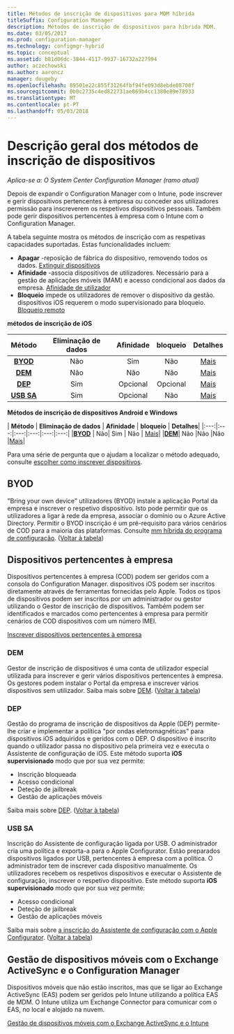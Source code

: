 ```yaml
---
title: Métodos de inscrição de dispositivos para MDM híbrida
titleSuffix: Configuration Manager
description: Métodos de inscrição de dispositivos para híbrida MDM.
ms.date: 03/05/2017
ms.prod: configuration-manager
ms.technology: configmgr-hybrid
ms.topic: conceptual
ms.assetid: b81d06dc-3844-4117-9937-16732a227994
author: aczechowski
ms.author: aaroncz
manager: dougeby
ms.openlocfilehash: 89501e22c855f31264fbf94fe093d8ebde08708f
ms.sourcegitcommit: 0b0c2735c4ed822731ae069b4cc1380e89e78933
ms.translationtype: MT
ms.contentlocale: pt-PT
ms.lasthandoff: 05/03/2018
---
```

# <a name="overview-of-device-enrollment-methods"></a>Descrição geral dos métodos de inscrição de dispositivos

*Aplica-se a: O System Center Configuration Manager (ramo atual)*

Depois de expandir o Configuration Manager com o Intune, pode inscrever e gerir dispositivos pertencentes à empresa ou conceder aos utilizadores permissão para inscreverem os respetivos dispositivos pessoais. Também pode gerir dispositivos pertencentes à empresa com o Intune com o Configuration Manager.

A tabela seguinte mostra os métodos de inscrição com as respetivas capacidades suportadas. Estas funcionalidades incluem:
- **Apagar** -reposição de fábrica do dispositivo, removendo todos os dados. [Extinguir dispositivos](../deploy-use/wipe-lock-reset-devices.md)
- **Afinidade** -associa dispositivos de utilizadores. Necessário para a gestão de aplicações móveis (MAM) e acesso condicional aos dados da empresa. [Afinidade de utilizador](../deploy-use/user-affinity-for-hybrid-managed-devices.md)
- **Bloqueio** impede os utilizadores de remover o dispositivo da gestão. dispositivos iOS requerem o modo supervisionado para bloqueio. [Bloqueio remoto](../deploy-use/wipe-lock-reset-devices.md#remote-lock)

**métodos de inscrição de iOS**

| **Método** |  **Eliminação de dados** |  **Afinidade**    |   **bloqueio** | **Detalhes** |
|:---:|:---:|:---:|:---:|:---:|
|**[BYOD](#byod)** | Não|    Sim |   Não | [Mais](../deploy-use/enable-platform-enrollment.md)|
|**[DEM](#dem)**|   Não |Não |Não  | [Mais](../deploy-use/enroll-devices-with-device-enrollment-manager.md)|
|**[DEP](#dep)**|   Sim |   Opcional |  Opcional|[Mais](../deploy-use/ios-device-enrollment-program-for-hybrid.md)|
|**[USB SA](#usb-sa)**| Sim |   Opcional |  Não| [Mais](../deploy-use/ios-hybrid-enrollment-using-apple-configurator.md)|

**Métodos de inscrição de dispositivos Android e Windows**

| **Método** |  **Eliminação de dados** |  **Afinidade**    |   **bloqueio** | **Detalhes**|
|:---:|:---:|:---:|:---:|:---:|:---:|
|**[BYOD](#byod)** | Não|    Sim |   Não | [Mais](../deploy-use/enroll-hybrid-windows.md)|
|**[DEM](#dem)**|   Não |Não |Não  |[Mais](../deploy-use/enroll-devices-with-device-enrollment-manager.md)|

Para uma série de pergunta que o ajudam a localizar o método adequado, consulte [escolher como inscrever dispositivos](/intune/get-started/choose-how-to-enroll-devices1).

## <a name="byod"></a>BYOD
"Bring your own device" utilizadores (BYOD) instale a aplicação Portal da empresa e inscrever o respetivo dispositivo. Isto pode permitir que os utilizadores a ligar à rede da empresa, associar o domínio ou o Azure Active Directory. Permitir o BYOD inscrição é um pré-requisito para vários cenários de COD para a maioria das plataformas. Consulte [mm híbrida do programa de configuração](../deploy-use/setup-hybrid-mdm.md). ([Voltar à tabela](#overview-of-device-enrollment-methods))

## <a name="corporate-owned-devices"></a>Dispositivos pertencentes à empresa
Dispositivos pertencentes à empresa (COD) podem ser geridos com a consola do Configuration Manager. dispositivos iOS podem ser inscritos diretamente através de ferramentas fornecidas pelo Apple. Todos os tipos de dispositivos podem ser inscritos por um administrador ou gestor utilizando o Gestor de inscrição de dispositivos. Também podem ser identificados e marcados como pertencentes à empresa para permitir cenários de COD dispositivos com um número IMEI.

[Inscrever dispositivos pertencentes à empresa](../deploy-use/enroll-company-owned-devices.md)

### <a name="dem"></a>DEM
Gestor de inscrição de dispositivos é uma conta de utilizador especial utilizada para inscrever e gerir vários dispositivos pertencentes à empresa. Os gestores podem instalar o Portal da empresa e inscrever vários dispositivos sem utilizador. Saiba mais sobre [DEM](../deploy-use/enroll-devices-with-device-enrollment-manager.md). ([Voltar à tabela](#overview-of-device-enrollment-methods))

### <a name="dep"></a>DEP
Gestão do programa de inscrição de dispositivos da Apple (DEP) permite-lhe criar e implementar a política "por ondas eletromagnéticas" para dispositivos iOS adquiridos e geridos com o DEP. O dispositivo é inscrito quando o utilizador passa no dispositivo pela primeira vez e executa o Assistente de configuração de iOS. Este método suporta **iOS supervisionado** modo que por sua vez permite:
  - Inscrição bloqueada
  - Acesso condicional
  - Deteção de jailbreak
  - Gestão de aplicações móveis

Saiba mais sobre [DEP](../deploy-use/ios-device-enrollment-program-for-hybrid.md). ([Voltar à tabela](#overview-of-device-enrollment-methods))

### <a name="usb-sa"></a>USB SA
Inscrição do Assistente de configuração ligada por USB. O administrador cria uma política e exporta-a para o Apple Configurator. Estão preparados dispositivos ligados por USB, pertencentes à empresa com a política. O administrador tem de inscrever cada dispositivo manualmente. Os utilizadores recebem os respetivos dispositivos e executar o Assistente de configuração, inscrever o respetivo dispositivo. Este método suporta **iOS supervisionado** modo que por sua vez permite:
  - Acesso condicional
  - Deteção de jailbreak
  - Gestão de aplicações móveis

Saiba mais sobre [a inscrição do Assistente de configuração com o Apple Configurator](../deploy-use/ios-hybrid-enrollment-using-apple-configurator.md). ([Voltar à tabela](#overview-of-device-enrollment-methods))

## <a name="mobile-device-management-with-exchange-activesync-and-configuration-manager"></a>Gestão de dispositivos móveis com o Exchange ActiveSync e o Configuration Manager
Dispositivos móveis que não estão inscritos, mas que se ligar ao Exchange ActiveSync (EAS) podem ser geridos pelo Intune utilizando a política EAS de MDM. O Intune utiliza um Exchange Connector para comunicar com o EAS, no local e alojado na nuvem.

[Gestão de dispositivos móveis com o Exchange ActiveSync e o Intune](../deploy-use/manage-mobile-devices-with-exchange-activesync.md)
